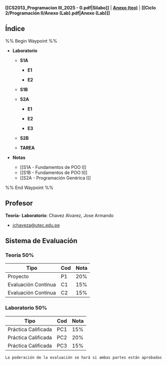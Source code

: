 
**[[CS2013_Programacion III_2025 - 0.pdf|Silabo]]** | **[Anexo (teo)](https://docs.google.com/spreadsheets/d/1o0AiWsZXhhL8vLSBiqDpgAElHj-l6D0t9hIe_fS1zc8/edit?usp=sharing)** | **[[Ciclo 2/Programación II/Anexo (Lab).pdf|Anexo (Lab)]]**

## Índice

%% Begin Waypoint %%
- **Laboratorio**
	- **S1A**
		- **E1**

		- **E2**

	- **S1B**

	- **S2A**
		- **E1**

		- **E2**

		- **E3**

	- **S2B**

	- **TAREA**

- **Notas**
	- [[S1A - Fundamentos de POO I]]
	- [[S1B - Fundamentos de POO II]]
	- [[S2A - Programación Genérica I]]

%% End Waypoint %%

## Profesor
**Teoría- Laboratorio**: Chavez Alvarez, Jose Armando
- jchaveza@utec.edu.pe
## Sistema de Evaluación

### Teoría 50%

| Tipo                | Cod | Nota |
| ------------------- | --- | ---- |
| Proyecto            | P1  | 20%  |
| Evaluación Continua | C1  | 15%  |
| Evaluación Continua | C2  | 15%  |

### Laboratorio 50%


| Tipo                | Cod | Nota |
| ------------------- | --- | ---- |
| Práctica Calificada | PC1 | 15%  |
| Práctica Calificada | PC2 | 20%  |
| Práctica Calificada | PC3 | 15%  |

```ad-note
La poderación de la evaluación se hará si ambas partes están aprobadas
```

